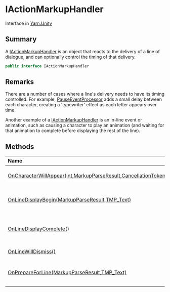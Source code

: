 # IActionMarkupHandler

Interface in [Yarn.Unity](/docs/api/csharp/yarn.unity.md)

## Summary


A  <a href="yarn.unity.iactionmarkuphandler.md">IActionMarkupHandler</a>  is an object that reacts to the
delivery of a line of dialogue, and can optionally control the timing of
that delivery.


```csharp
public interface IActionMarkupHandler
```

## Remarks

<p>
There are a number of cases where a line's delivery needs to have its
timing controlled. For example, <a href="yarn.unity.pauseeventprocessor.md">PauseEventProcessor</a> adds a
small delay between each character, creating a 'typewriter' effect as
each letter appears over time.
</p> <p>
Another example of a <a href="yarn.unity.iactionmarkuphandler.md">IActionMarkupHandler</a> is an in-line
event or animation, such as causing a character to play an animation
(and waiting for that animation to complete before displaying the rest
of the line).
</p>

## Methods

|Name|Description|
|:---|:---|
|[OnCharacterWillAppear(int,MarkupParseResult,CancellationToken)](/docs/api/csharp/yarn.unity.iactionmarkuphandler.oncharacterwillappear.md)|Called repeatedly for each visible character in the line.|
|[OnLineDisplayBegin(MarkupParseResult,TMP_Text)](/docs/api/csharp/yarn.unity.iactionmarkuphandler.onlinedisplaybegin.md)|Called immediately before the first character in the line is presented.|
|[OnLineDisplayComplete()](/docs/api/csharp/yarn.unity.iactionmarkuphandler.onlinedisplaycomplete.md)|Called after the last call to  `PresentCharacter(int,     TMP_Text, CancellationToken)` .|
|[OnLineWillDismiss()](/docs/api/csharp/yarn.unity.iactionmarkuphandler.onlinewilldismiss.md)|Called right before the line will dismiss itself.|
|[OnPrepareForLine(MarkupParseResult,TMP_Text)](/docs/api/csharp/yarn.unity.iactionmarkuphandler.onprepareforline.md)|Called when the line view receives the line, to prepare for showing the line.|


